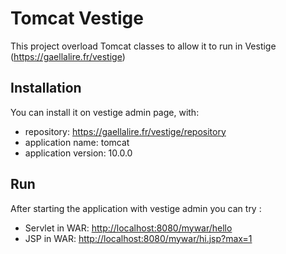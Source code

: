 # Tomcat Vestige

This project overload Tomcat classes to allow it to run in Vestige (<https://gaellalire.fr/vestige>)

## Installation

You can install it on vestige admin page, with:
- repository: https://gaellalire.fr/vestige/repository
- application name: tomcat
- application version: 10.0.0

## Run

After starting the application with vestige admin you can try :

- Servlet in WAR: <http://localhost:8080/mywar/hello>
- JSP in WAR: <http://localhost:8080/mywar/hi.jsp?max=1>
